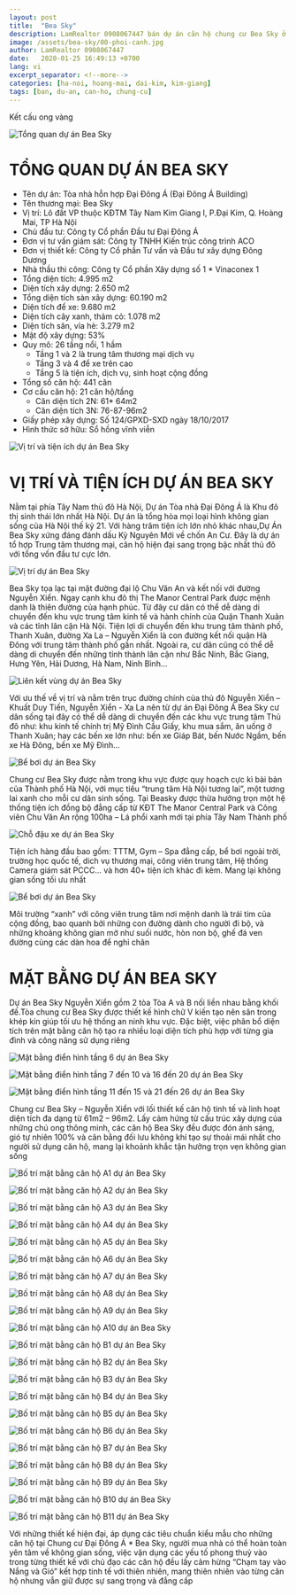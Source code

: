 ```yaml
---
layout: post
title:  "Bea Sky"
description: LamRealtor 0908067447 bán dự án căn hộ chung cư Bea Sky ở Hà Nội Hoàng Mai Đại Kim Kim Giang
image: /assets/bea-sky/00-phoi-canh.jpg
author: LamRealtor 0908067447
date:   2020-01-25 16:49:13 +0700
lang: vi
excerpt_separator: <!--more-->
categories: [ha-noi, hoang-mai, dai-kim, kim-giang]
tags: [ban, du-an, can-ho, chung-cu]
---
```


Kết cấu ong vàng<!--more-->

![Tổng quan dự án Bea Sky](/assets/bea-sky/00-phoi-canh.jpg)

# TỔNG QUAN DỰ ÁN BEA SKY

* Tên dự án: Tòa nhà hỗn hợp Đại Đông Á (Đại Đông Á Building)
* Tên thương mại: Bea Sky
* Vị trí: Lô đất VP thuộc KĐTM Tây Nam Kim Giang I, P.Đại Kim, Q. Hoàng Mai, TP Hà Nội
* Chủ đầu tư: Công ty Cổ phần Đầu tư Đại Đông Á
* Đơn vị tư vấn giám sát: Công ty TNHH Kiến trúc công trình ACO
* Đơn vị thiết kế: Công ty Cổ phần Tư vấn và Đầu tư xây dựng Đông Dương
* Nhà thầu thi công: Công ty Cổ phần Xây dựng số 1 * Vinaconex 1
* Tổng diện tích: 4.995 m2
* Diện tích xây dựng: 2.650 m2
* Tổng diện tích sàn xây dựng: 60.190 m2
* Diện tích để xe: 9.680 m2
* Diện tích cây xanh, thảm cỏ: 1.078 m2
* Diện tích sân, vỉa hè: 3.279 m2
* Mật độ xây dựng: 53%
* Quy mô: 26 tầng nổi, 1 hầm
    + Tầng 1 và 2 là trung tâm thương mại dịch vụ
    + Tầng 3 và 4 để xe trên cao
    + Tầng 5 là tiện ích, dịch vụ, sinh hoạt cộng đồng
* Tổng số căn hộ: 441 căn
* Cơ cấu căn hộ: 21 căn hộ/tầng
    + Căn diện tích 2N: 61* 64m2
    + Căn diện tích 3N: 76-87-96m2
* Giấy phép xây dựng: Số 124/GPXD-SXD ngày 18/10/2017
* Hình thức sở hữu: Sổ hồng vĩnh viễn



![Vị trí và tiện ích dự án Bea Sky](/assets/bea-sky/01-phoi-canh.jpg)

# VỊ TRÍ VÀ TIỆN ÍCH DỰ ÁN BEA SKY

Nằm tại phía Tây Nam thủ đô Hà Nội, Dự án Tòa nhà Đại Đông Á  là Khu đô thị sinh thái lớn nhất Hà Nội. Dự án là tổng hòa mọi loại hình không gian sống của Hà Nội thế kỷ 21. Với hàng trăm tiện ích lớn nhỏ khác nhau,Dự Án Bea Sky xứng đáng đánh dấu Kỷ Nguyên Mới về chốn An Cư. Đây là dự án tổ hợp Trung tâm thương mại, căn hộ hiện đại sang trọng bậc nhất thủ đô với tổng vốn đầu tư cực lớn.

![Vị trí dự án Bea Sky](/assets/bea-sky/02-vi-tri.jpg)

Bea Sky tọa lạc tại mặt đường đại lộ Chu Văn An và kết nối với đường Nguyễn Xiển. Ngay cạnh khu đô thị The Manor Central Park được mệnh danh là thiên đường của hạnh phúc. Từ đây cư dân có thể dễ dàng di chuyển đến khu vực trung tâm kinh tế và hành chính của Quận Thanh Xuân và các tỉnh lân cận Hà Nội. Tiện lợi di chuyển đến khu trung tâm thành phố, Thanh Xuân, đường Xa La – Nguyễn Xiển là con đường kết nối quận Hà Đông với trung tâm thành phố gần nhất. Ngoài ra, cư dân cũng có thể dễ dàng di chuyển đến những tỉnh thành lân cận như Bắc Ninh, Bắc Giang, Hưng Yên, Hải Dương, Hà Nam, Ninh Bình…

![Liên kết vùng dự án Bea Sky](/assets/bea-sky/03-vi-tri.jpg)

Với ưu thế về vị trí và nằm trên trục đường chính của thủ đô Nguyễn Xiển – Khuất Duy Tiến, Nguyễn Xiển - Xa La nên từ dự án Đại Đông Á Bea Sky cư dân sống tại đây có thể dễ dàng di chuyển đến các khu vực trung tâm Thủ đô như: khu kinh tế chính trị Mỹ Đình Cầu Giấy, khu mua sắm, ăn uống ở Thanh Xuân; hay các bến xe lớn như: bến xe Giáp Bát, bến Nước Ngầm, bến xe Hà Đông, bến xe Mỹ Đình...

![Bể bơi dự án Bea Sky](/assets/bea-sky/04-be-boi.jpg)

Chung cư Bea Sky được nằm trong khu vực được quy hoạch cực kì bài bản của Thành phố Hà Nội, với mục tiêu “trung tâm Hà Nội tương lai”, một tương lai xanh cho mỗi cư dân sinh sống. Tại Beasky được thừa hưởng trọn một hệ thống tiện ích đồng bộ đẳng cấp từ KĐT The Manor Central Park và Công viên Chu Văn An rộng 100ha – Lá phổi xanh mới tại phía Tây Nam Thành phố

![Chỗ đậu xe dự án Bea Sky](/assets/bea-sky/05-car-parking.jpg)

Tiện ích hàng đầu bao gồm: TTTM, Gym – Spa đẳng cấp, bể bơi ngoài trời, trường học quốc tế, dich vụ thương mại, công viên trung tâm, Hệ thống Camera giám sát PCCC… và hơn 40+ tiện ích khác đi kèm. Mang lại không gian sống tối ưu nhất

![Bể bơi dự án Bea Sky](/assets/bea-sky/06-be-boi.jpg)

Môi trường “xanh” với công viên trung tâm nơi mệnh danh là trái tim của cộng đồng, bao quanh bởi những con đường dành cho người đi bộ, và những khoảng không gian mở như suối nước, hòn non bộ, ghế đá ven đường cùng các dàn hoa để nghỉ chân

# MẶT BẰNG DỰ ÁN BEA SKY

Dự án Bea Sky Nguyễn Xiển gồm 2 tòa Tòa A và B nối liền nhau bằng khối đế.Tòa chung cư Bea Sky được thiết kế hình chữ V kiến tạo nên sân trong khép kín giúp tối ưu hệ thống an ninh khu vực. Đặc biệt, việc phân bổ diện tích trên mặt bằng căn hộ tạo ra nhiều loại diện tích phù hợp với từng gia đình và công năng sử dụng riêng

![Mặt bằng điển hình tầng 6 dự án Bea Sky](/assets/bea-sky/07-tang-6.jpg)

![Mặt bằng điển hình tầng 7 đến 10 và 16 đến 20 dự án Bea Sky](/assets/bea-sky/08.jpg)

![Mặt bằng điển hình tầng 11 đến 15 và 21 đến 26 dự án Bea Sky](/assets/bea-sky/09.jpg)

Chung cư Bea Sky – Nguyễn Xiển với lối thiết kế căn hộ tinh tế và linh hoạt diện tích đa dạng từ 61m2 – 96m2. Lấy cảm hứng từ cấu trúc xây dựng của những chú ong thông minh, các căn hộ Bea Sky đều được đón ánh sáng, gió tự nhiên 100% và cân bằng đối lưu không khí tạo sự thoải mái nhất cho người sử dụng căn hộ, mang lại khoảnh khắc tận hưởng trọn vẹn không gian sống

![Bố trí mặt bằng căn hộ A1 dự án Bea Sky](/assets/bea-sky/10.jpg)

![Bố trí mặt bằng căn hộ A2 dự án Bea Sky](/assets/bea-sky/11.jpg)

![Bố trí mặt bằng căn hộ A3 dự án Bea Sky](/assets/bea-sky/12.jpg)

![Bố trí mặt bằng căn hộ A4 dự án Bea Sky](/assets/bea-sky/13.jpg)

![Bố trí mặt bằng căn hộ A5 dự án Bea Sky](/assets/bea-sky/14.jpg)

![Bố trí mặt bằng căn hộ A6 dự án Bea Sky](/assets/bea-sky/15.jpg)

![Bố trí mặt bằng căn hộ A7 dự án Bea Sky](/assets/bea-sky/16.jpg)

![Bố trí mặt bằng căn hộ A8 dự án Bea Sky](/assets/bea-sky/17.jpg)

![Bố trí mặt bằng căn hộ A9 dự án Bea Sky](/assets/bea-sky/18.jpg)

![Bố trí mặt bằng căn hộ A10 dự án Bea Sky](/assets/bea-sky/19.jpg)



![Bố trí mặt bằng căn hộ B1 dự án Bea Sky](/assets/bea-sky/20.jpg)

![Bố trí mặt bằng căn hộ B2 dự án Bea Sky](/assets/bea-sky/21.jpg)

![Bố trí mặt bằng căn hộ B3 dự án Bea Sky](/assets/bea-sky/22.jpg)

![Bố trí mặt bằng căn hộ B4 dự án Bea Sky](/assets/bea-sky/23.jpg)

![Bố trí mặt bằng căn hộ B5 dự án Bea Sky](/assets/bea-sky/24.jpg)

![Bố trí mặt bằng căn hộ B6 dự án Bea Sky](/assets/bea-sky/25.jpg)

![Bố trí mặt bằng căn hộ B7 dự án Bea Sky](/assets/bea-sky/26.jpg)

![Bố trí mặt bằng căn hộ B8 dự án Bea Sky](/assets/bea-sky/27.jpg)

![Bố trí mặt bằng căn hộ B9 dự án Bea Sky](/assets/bea-sky/28.jpg)

![Bố trí mặt bằng căn hộ B10 dự án Bea Sky](/assets/bea-sky/29.jpg)

![Bố trí mặt bằng căn hộ B11 dự án Bea Sky](/assets/bea-sky/30.jpg)

Với những thiết kế hiện đại, áp dụng các tiêu chuẩn kiểu mẫu cho những căn hộ tại Chung cư Đại Đông Á * Bea Sky, người mua nhà có thể hoàn toàn yên tâm về không gian sống, việc vận dụng các yếu tố phong thuỷ vào trong từng thiết kế với chủ đạo các căn hộ đều lấy cảm hừng “Chạm tay vào Nắng và Gió” kết hợp tinh tế với thiên nhiên, mang thiên nhiên vào từng căn hộ nhưng vẫn giữ được sự sang trọng và đẳng cấp
